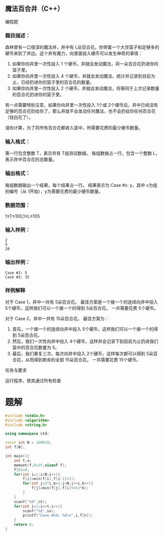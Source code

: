 ## 魔法百合井（C++）

编程题

### 题目描述：

森林里有一口很深的魔法井，井中有 L朵百合花。你带着一个大空篮子和足够多的硬币来到了井边。这个井有魔力，向里面投入硬币可以发生神奇的事情：

1. 如果你向井里一次性投入 1 个硬币，井就会发动魔法，将一朵百合花扔进你的篮子里。
2. 如果你向井里一次性投入 4 个硬币，井就会发动魔法，统计并记录到目前为止，已经扔进你的篮子里的百合花的数量。
3. 如果你向井里一次性投入 2 个硬币，井就会发动魔法，将等同于上次记录数量的百合花扔进你的篮子里。

有一点需要特别注意，如果你向井里一次性投入 1个或 2个硬币后，井中已经没有足够的百合花扔给你了，那么井就不会发动任何魔法，也不会扔给你任何百合花（钱白花了）。

请你计算，为了将所有百合花都收入篮中，所需要花费的最少硬币数量。

### 输入格式：

第一行包含整数 T，表示共有 T组测试数据。
每组数据占一行，包含一个整数 L，表示井中百合花的总数量。

### 输出格式：

每组数据输出一个结果，每个结果占一行。
结果表示为 Case #x: y，其中 x为组别编号（从 1开始），y为需要花费的最少硬币数量。

### 数据范围：

1≤T≤100,1≤L≤105

### 输入样例：

```
2
5
20
```

### 输出样例：

```
Case #1: 5
Case #2: 15
```

### 样例解释

对于 Case 1，井中一共有 5朵百合花。
最佳方案是一个接一个的连续向井中投入 5个硬币，这样我们可以一个接一个的得到 5朵百合花。
一共需要花费 5个硬币。

对于 Case 2，井中一共有 15朵百合花。
最佳方案为：

1. 首先，一个接一个的连续向井中投入 5个硬币，这样我们可以一个接一个的得到 5朵百合花。
2. 然后，我们一次性向井中投入 4个硬币，这样井会记录下到目前为止扔进我们篮中的百合花数量为 5。
3. 最后，我们重复三次，每次向井中投入 2个硬币，这样每次都可以得到 5朵百合花，从而得到剩余的全部 15朵百合花。
   一共需要花费 15个硬币。

任务与要求

运行程序，使其通过所有检查

# 题解
```c++
#include <stdio.h>
#include <algorithm>
#include <string.h>

using namespace std;

const int N = 100010;
int f[N];

int main(){
    int t,n;
    memset(f,0x3f,sizeof f);
    f[0]=0;
    for(int i=1;i<N;i++){
        f[i]=min(f[i],f[i-1]+1);
        for(int j=2*i,k=1;j<N;j+=i,k++){
            f[j]=min(f[j],f[i]+4+2*k);
        }
    }
    scanf("%d",&t);
    for(int i=1;i<=t;i++){
        scanf("%d",&n);
        printf("Case #%d: %d\n",i,f[n]);
    }
    return 0;
}
```